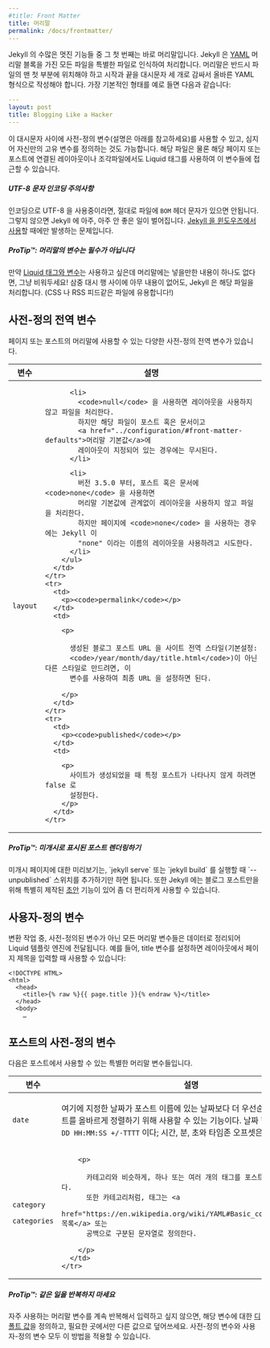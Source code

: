 ```yaml
---
#title: Front Matter
title: 머리말
permalink: /docs/frontmatter/
---
```


<!--
The front matter is where Jekyll starts to get really cool. Any file that
contains a [YAML](http://yaml.org/) front matter block will be processed by
Jekyll as a special file. The front matter must be the first thing in the file
and must take the form of valid YAML set between triple-dashed lines. Here is a
basic example:
-->
Jekyll 의 수많은 멋진 기능들 중 그 첫 번째는 바로 머리말입니다.
Jekyll 은 [YAML](http://yaml.org/) 머리말 블록을 가진 모든 파일을 특별한 파일로 인식하여 처리합니다.
머리말은 반드시 파일의 맨 첫 부분에 위치해야 하고
시작과 끝을 대시문자 세 개로 감싸서 올바른 YAML 형식으로 작성해야 합니다.
가장 기본적인 형태를 예로 들면 다음과 같습니다:

```yaml
---
layout: post
title: Blogging Like a Hacker
---
```

<!--
Between these triple-dashed lines, you can set predefined variables (see below
for a reference) or even create custom ones of your own. These variables will
then be available to you to access using Liquid tags both further down in the
file and also in any layouts or includes that the page or post in question
relies on.
-->
이 대시문자 사이에 사전-정의 변수(설명은 아래를 참고하세요)를
사용할 수 있고, 심지어 자신만의 고유 변수를 정의하는 것도
가능합니다. 해당 파일은 물론 해당 페이지 또는 포스트에 연결된
레이아웃이나 조각파일에서도 Liquid 태그를 사용하여 이 변수들에
접근할 수 있습니다.

<div class="note warning">
<!--
  <h5>UTF-8 Character Encoding Warning</h5>
  <p>
    If you use UTF-8 encoding, make sure that no <code>BOM</code> header
    characters exist in your files or very, very bad things will happen to
    Jekyll. This is especially relevant if you’re running
    <a href="../windows/">Jekyll on Windows</a>.
  </p>
-->
  <h5>UTF-8 문자 인코딩 주의사항</h5>
  <p>
    인코딩으로 UTF-8 을 사용중이라면, 절대로 파일에 <code>BOM</code> 헤더
    문자가 있으면 안됩니다. 그렇지 않으면 Jekyll 에 아주, 아주 안 좋은
    일이 벌어집니다.
    <a href="../windows/">Jekyll 을 윈도우즈에서 사용</a>할 때에만 발생하는 문제입니다.
  </p>
</div>

<div class="note">
<!--
  <h5>ProTip™: Front Matter Variables Are Optional</h5>
  <p>
    If you want to use <a href="../variables/">Liquid tags and variables</a>
    but don’t need anything in your front matter, just leave it empty! The set
    of triple-dashed lines with nothing in between will still get Jekyll to
    process your file. (This is useful for things like CSS and RSS feeds!)
  </p>
-->
  <h5>ProTip™: 머리말의 변수는 필수가 아닙니다</h5>
  <p>
    만약 <a href="../variables/">Liquid 태그와 변수</a>는 사용하고 싶은데
    머리말에는 넣을만한 내용이 하나도 없다면, 그냥 비워두세요!
    삼중 대시 행 사이에 아무 내용이 없어도, Jekyll 은 해당 파일을
    처리합니다. (CSS 나 RSS 피드같은 파일에 유용합니다!)
  </p>
</div>

<!--
## Predefined Global Variables
-->
## 사전-정의 전역 변수

<!--
There are a number of predefined global variables that you can set in the
front matter of a page or post.
-->
페이지 또는 포스트의 머리말에 사용할 수 있는 다양한 사전-정의 전역 변수가
있습니다.

<div class="mobile-side-scroller">
<table>
  <thead>
    <tr>
<!--
      <th>Variable</th>
      <th>Description</th>
-->
      <th>변수</th>
      <th>설명</th>
    </tr>
  </thead>
  <tbody>
    <tr>
      <td>
        <p><code>layout</code></p>
      </td>
      <td>
<!--
        <p>

          If set, this specifies the layout file to use. Use the layout file
          name without the file extension. Layout files must be placed in the
          <code>_layouts</code> directory.

        </p>
-->
        <p>

          사용할 레이아웃 파일을 지정한다. 레이아웃 파일명에서 확장자를 제외한
          나머지 부분만 입력한다. 레이아웃 파일은 반드시 <code>_layouts</code>
          디렉토리에 존재해야 한다.

        </p>
        <ul>
<!--
          <li>
            Using <code>null</code> will produce a file without using a layout
            file. However this is overridden if the file is a post/document and has a
            layout defined in the <a href="../configuration/#front-matter-defaults">
            frontmatter defaults</a>.
          </li>
-->
          <li>
            <code>null</code> 을 사용하면 레이아웃을 사용하지 않고 파일을 처리한다.
            하지만 해당 파일이 포스트 혹은 문서이고
            <a href="../configuration/#front-matter-defaults">머리말 기본값</a>에
            레이아웃이 지정되어 있는 경우에는 무시된다.
          </li>
<!--
          <li>
            Starting from version 3.5.0, using <code>none</code> in a post/document will
            produce a file without using a layout file regardless of frontmatter defaults.
            Using <code>none</code> in a page, however, will cause Jekyll to attempt to
            use a layout named "none".
          </li>
-->
          <li>
            버전 3.5.0 부터, 포스트 혹은 문서에 <code>none</code> 을 사용하면
            머리말 기본값에 관계없이 레이아웃을 사용하지 않고 파일을 처리한다.
            하지만 페이지에 <code>none</code> 을 사용하는 경우에는 Jekyll 이
            "none" 이라는 이름의 레이아웃을 사용하려고 시도한다.
          </li>
        </ul>
      </td>
    </tr>
    <tr>
      <td>
        <p><code>permalink</code></p>
      </td>
      <td>
<!--
        <p>

          If you need your processed blog post URLs to be something other than
          the site-wide style (default <code>/year/month/day/title.html</code>), then you can set
          this variable and it will be used as the final URL.

        </p>
-->
        <p>

          생성된 블로그 포스트 URL 을 사이트 전역 스타일(기본설정:
          <code>/year/month/day/title.html</code>)이 아닌 다른 스타일로 만드려면, 이
          변수를 사용하여 최종 URL 을 설정하면 된다.

        </p>
      </td>
    </tr>
    <tr>
      <td>
        <p><code>published</code></p>
      </td>
      <td>
<!--
        <p>
          Set to false if you don’t want a specific post to show up when the
          site is generated.
        </p>
-->
        <p>
          사이트가 생성되었을 때 특정 포스트가 나타나지 않게 하려면 false 로
          설정한다.
        </p>
      </td>
    </tr>
  </tbody>
</table>
</div>

<div class="note">
<!--
  <h5>ProTip™: Render Posts Marked As Unpublished</h5>
  <p>
    To preview unpublished pages, simply run `jekyll serve` or `jekyll build`
    with the `--unpublished` switch. Jekyll also has a handy <a href="../drafts/">drafts</a>
    feature tailored specifically for blog posts.
  </p>
-->
  <h5>ProTip™: 미개시로 표시된 포스트 렌더링하기</h5>
  <p>
    미개시 페이지에 대한 미리보기는, `jekyll serve` 또는 `jekyll build` 를 실행할 때
    `--unpublished` 스위치를 추가하기만 하면 됩니다. 또한 Jekyll 에는 블로그 포스트만을
    위해 특별히 제작된 <a href="../drafts/">초안</a> 기능이 있어 좀 더 편리하게 사용할 수 있습니다.
  </p>
</div>

<!--
## Custom Variables
-->
## 사용자-정의 변수

<!--
Any variables in the front matter that are not predefined are mixed into the
data that is sent to the Liquid templating engine during the conversion. For
instance, if you set a title, you can use that in your layout to set the page
title:
-->
변환 작업 중, 사전-정의된 변수가 아닌 모든 머리말 변수들은 데이터로
정리되어 Liquid 템플릿 엔진에 전달됩니다. 예를 들어, title 변수를
설정하면 레이아웃에서 페이지 제목을 입력할 때 사용할 수
있습니다:

```liquid
<!DOCTYPE HTML>
<html>
  <head>
    <title>{% raw %}{{ page.title }}{% endraw %}</title>
  </head>
  <body>
    …
```

<!--
## Predefined Variables for Posts
-->
## 포스트의 사전-정의 변수

<!--
These are available out-of-the-box to be used in the front matter for a post.
-->
다음은 포스트에서 사용할 수 있는 특별한 머리말 변수들입니다.

<div class="mobile-side-scroller">
<table>
  <thead>
    <tr>
<!--
      <th>Variable</th>
      <th>Description</th>
-->
      <th>변수</th>
      <th>설명</th>
    </tr>
  </thead>
  <tbody>
    <tr>
      <td>
        <p><code>date</code></p>
      </td>
      <td>
<!--
        <p>
          A date here overrides the date from the name of the post. This can be
          used to ensure correct sorting of posts. A date is specified in the
          format <code>YYYY-MM-DD HH:MM:SS +/-TTTT</code>; hours, minutes, seconds, and timezone offset
          are optional.
        </p>
-->
        <p>
          여기에 지정한 날짜가 포스트 이름에 있는 날짜보다 더 우선순위가 높다.
          포스트를 올바르게 정렬하기 위해 사용할 수 있는 기능이다. 날짜 형식은
          <code>YYYY-MM-DD HH:MM:SS +/-TTTT</code> 이다; 시간, 분, 초와 타임존
          오프셋은 선택사항이다.
        </p>
      </td>
    </tr>
    <tr>
      <td>
        <p><code>category</code></p>
        <p><code>categories</code></p>
      </td>
      <td>
<!--
        <p>

          Instead of placing posts inside of folders, you can specify one or
          more categories that the post belongs to. When the site is generated
          the post will act as though it had been set with these categories
          normally. Categories (plural key) can be specified as a <a
          href="https://en.wikipedia.org/wiki/YAML#Basic_components">YAML list</a> or a
          space-separated string.

        </p>
-->
        <p>

          포스트를 폴더 안에 넣는 대신, 포스트에 하나 또는 여러 개의 카테고리를
          지정할 수도 있다. 사이트 생성 작업 중에 이 포스트들은 보통 방식으로
          카테고리가 할당된 것과 동일하게 작동한다. 카테고리들(복수형)은 <a
          href="https://en.wikipedia.org/wiki/YAML#Basic_components">YAML 목록</a> 또는
          공백으로 구분된 문자열로 정의한다.


        </p>
      </td>
    </tr>
    <tr>
      <td>
        <p><code>tags</code></p>
      </td>
      <td>
<!--
        <p>

          Similar to categories, one or multiple tags can be added to a post.
          Also like categories, tags can be specified as a <a
          href="https://en.wikipedia.org/wiki/YAML#Basic_components">YAML list</a> or a
          space-separated string.

        </p>
-->
        <p>

          카테고리와 비슷하게, 하나 또는 여러 개의 태그를 포스트에 추가할 수 있다.
          또한 카테고리처럼, 태그는 <a
          href="https://en.wikipedia.org/wiki/YAML#Basic_components">YAML 목록</a> 또는
          공백으로 구분된 문자열로 정의한다.

        </p>
      </td>
    </tr>
  </tbody>
</table>
</div>

<div class="note">
<!--
  <h5>ProTip™: Don't repeat yourself</h5>
  <p>
    If you don't want to repeat your frequently used front matter variables
    over and over, just define <a href="../configuration/#front-matter-defaults" title="Front Matter defaults">defaults</a>
    for them and only override them where necessary (or not at all). This works
    both for predefined and custom variables.
  </p>
-->
  <h5>ProTip™: 같은 일을 반복하지 마세요</h5>
  <p>
    자주 사용하는 머리말 변수를 계속 반복해서 입력하고 싶지 않으면, 해당 변수에
    대한 <a href="../configuration/#front-matter-defaults" title="Front Matter defaults">디폴트 값</a>을
    정의하고, 필요한 곳에서만 다른 값으로 덮어쓰세요. 사전-정의 변수와
    사용자-정의 변수 모두 이 방법을 적용할 수 있습니다.
  </p>
</div>
